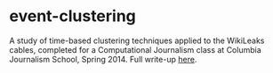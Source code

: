 event-clustering
================

A study of time-based clustering techniques applied to the WikiLeaks cables, completed for a Computational Journalism class at Columbia Journalism School, Spring 2014. Full write-up <a href="https://docs.google.com/document/d/1vUhNkB60tgtItKH66i1nxTRCawpcG770u0vuziFLl08/pub">here</a>.
